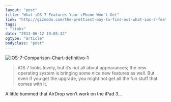 ```yaml
---
layout: "post"
title: "What iOS 7 Features Your iPhone Won`t Get"
link: "http://gizmodo.com/the-prettiest-way-to-find-out-what-ios-7-features-your-512905905"
tags: 
- "links"
date: "2013-06-12 19:05:32"
ogtype: "article"
bodyclass: "post"
---
```


![iOS-7-Comparison-Chart-definitivo-1](http://cdn.rogerstringer.com/wp-content/uploads/2013/06/iOS-7-Comparison-Chart-definitivo-1-1.jpg)

> iOS 7 looks lovely, but it’s not all about appearances; the new operating system is bringing some nice new features as well. But even if you get the upgrade, you might not get all the fun stuff that comes with it.

A little bummed that AirDrop won’t work on the iPad 3…